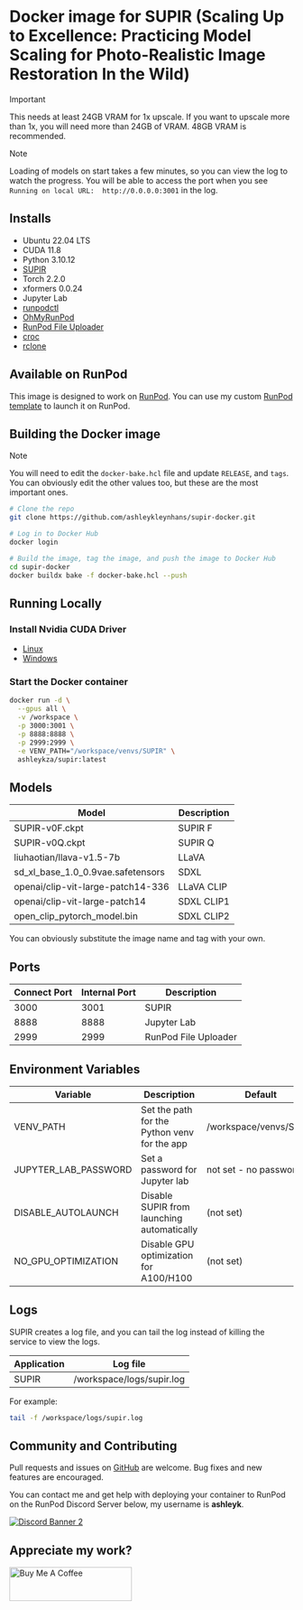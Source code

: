# Docker image for SUPIR (Scaling Up to Excellence: Practicing Model Scaling for Photo-Realistic Image Restoration In the Wild)

> [!IMPORTANT]
> This needs at least 24GB VRAM for 1x upscale. If you want to upscale more than 1x,
> you will need more than 24GB of VRAM.  48GB VRAM is recommended.

> [!NOTE]
> Loading of models on start takes a few minutes, so you can view the log
> to watch the progress. You will be able to access the port when you see 
> `Running on local URL:  http://0.0.0.0:3001` in the log.

## Installs

* Ubuntu 22.04 LTS
* CUDA 11.8
* Python 3.10.12
* [SUPIR](
  https://github.com/ashleykleynhans/SUPIR)
* Torch 2.2.0
* xformers 0.0.24
* Jupyter Lab
* [runpodctl](https://github.com/runpod/runpodctl)
* [OhMyRunPod](https://github.com/kodxana/OhMyRunPod)
* [RunPod File Uploader](https://github.com/kodxana/RunPod-FilleUploader)
* [croc](https://github.com/schollz/croc)
* [rclone](https://rclone.org/)

## Available on RunPod

This image is designed to work on [RunPod](https://runpod.io?ref=2xxro4sy).
You can use my custom [RunPod template](
https://runpod.io/console/gpu-cloud?template=aa31uo64wv&ref=2xxro4sy)
to launch it on RunPod.

## Building the Docker image

> [!NOTE]
> You will need to edit the `docker-bake.hcl` file and update `RELEASE`,
> and `tags`.  You can obviously edit the other values too, but these
> are the most important ones.

```bash
# Clone the repo
git clone https://github.com/ashleykleynhans/supir-docker.git

# Log in to Docker Hub
docker login

# Build the image, tag the image, and push the image to Docker Hub
cd supir-docker
docker buildx bake -f docker-bake.hcl --push
```

## Running Locally

### Install Nvidia CUDA Driver

- [Linux](https://docs.nvidia.com/cuda/cuda-installation-guide-linux/index.html)
- [Windows](https://docs.nvidia.com/cuda/cuda-installation-guide-microsoft-windows/index.html)

### Start the Docker container

```bash
docker run -d \
  --gpus all \
  -v /workspace \
  -p 3000:3001 \
  -p 8888:8888 \
  -p 2999:2999 \
  -e VENV_PATH="/workspace/venvs/SUPIR" \
  ashleykza/supir:latest
```

## Models

| Model                             | Description |
|-----------------------------------|-------------|
| SUPIR-v0F.ckpt                    | SUPIR F     |
| SUPIR-v0Q.ckpt                    | SUPIR Q     |
| liuhaotian/llava-v1.5-7b          | LLaVA       |
| sd_xl_base_1.0_0.9vae.safetensors | SDXL        |
| openai/clip-vit-large-patch14-336 | LLaVA CLIP  |
| openai/clip-vit-large-patch14     | SDXL CLIP1  |
| open_clip_pytorch_model.bin       | SDXL CLIP2  |

You can obviously substitute the image name and tag with your own.

## Ports

| Connect Port | Internal Port | Description          |
|--------------|---------------|----------------------|
| 3000         | 3001          | SUPIR                |
| 8888         | 8888          | Jupyter Lab          |
| 2999         | 2999          | RunPod File Uploader |

## Environment Variables

| Variable             | Description                                  | Default                |
|----------------------|----------------------------------------------|------------------------|
| VENV_PATH            | Set the path for the Python venv for the app | /workspace/venvs/SUPIR |
| JUPYTER_LAB_PASSWORD | Set a password for Jupyter lab               | not set - no password  |
| DISABLE_AUTOLAUNCH   | Disable SUPIR from launching automatically   | (not set)              |
| NO_GPU_OPTIMIZATION  | Disable GPU optimization for A100/H100       | (not set)              |

## Logs

SUPIR creates a log file, and you can tail the log instead of
killing the service to view the logs.

| Application | Log file                  |
|-------------|---------------------------|
| SUPIR       | /workspace/logs/supir.log |

For example:

```bash
tail -f /workspace/logs/supir.log
```

## Community and Contributing

Pull requests and issues on [GitHub](https://github.com/ashleykleynhans/supir-docker)
are welcome. Bug fixes and new features are encouraged.

You can contact me and get help with deploying your container
to RunPod on the RunPod Discord Server below,
my username is **ashleyk**.

<a target="_blank" href="https://discord.gg/pJ3P2DbUUq">![Discord Banner 2](https://discordapp.com/api/guilds/912829806415085598/widget.png?style=banner2)</a>

## Appreciate my work?

<a href="https://www.buymeacoffee.com/ashleyk" target="_blank"><img src="https://cdn.buymeacoffee.com/buttons/v2/default-yellow.png" alt="Buy Me A Coffee" style="height: 60px !important;width: 217px !important;" ></a>
